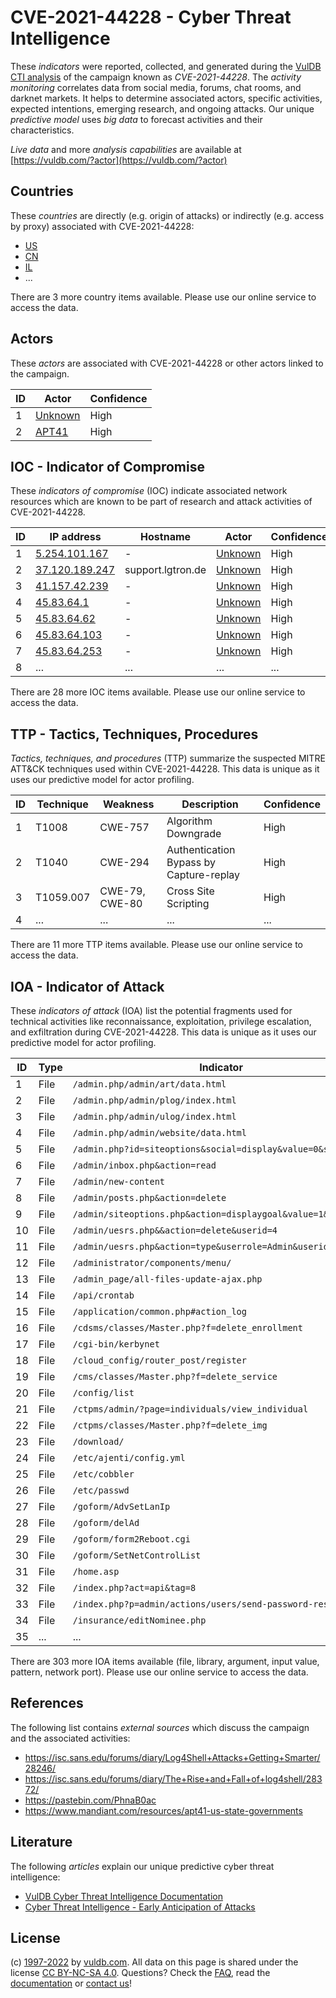 # CVE-2021-44228 - Cyber Threat Intelligence

These _indicators_ were reported, collected, and generated during the [VulDB CTI analysis](https://vuldb.com/?kb.cti) of the campaign known as _CVE-2021-44228_. The _activity monitoring_ correlates data from social media, forums, chat rooms, and darknet markets. It helps to determine associated actors, specific activities, expected intentions, emerging research, and ongoing attacks. Our unique _predictive model_ uses _big data_ to forecast activities and their characteristics.

_Live data_ and more _analysis capabilities_ are available at [https://vuldb.com/?actor](https://vuldb.com/?actor)

## Countries

These _countries_ are directly (e.g. origin of attacks) or indirectly (e.g. access by proxy) associated with CVE-2021-44228:

* [US](https://vuldb.com/?country.us)
* [CN](https://vuldb.com/?country.cn)
* [IL](https://vuldb.com/?country.il)
* ...

There are 3 more country items available. Please use our online service to access the data.

## Actors

These _actors_ are associated with CVE-2021-44228 or other actors linked to the campaign.

ID | Actor | Confidence
-- | ----- | ----------
1 | [Unknown](https://vuldb.com/?actor.unknown) | High
2 | [APT41](https://vuldb.com/?actor.apt41) | High

## IOC - Indicator of Compromise

These _indicators of compromise_ (IOC) indicate associated network resources which are known to be part of research and attack activities of CVE-2021-44228.

ID | IP address | Hostname | Actor | Confidence
-- | ---------- | -------- | ----- | ----------
1 | [5.254.101.167](https://vuldb.com/?ip.5.254.101.167) | - | [Unknown](https://vuldb.com/?actor.unknown) | High
2 | [37.120.189.247](https://vuldb.com/?ip.37.120.189.247) | support.lgtron.de | [Unknown](https://vuldb.com/?actor.unknown) | High
3 | [41.157.42.239](https://vuldb.com/?ip.41.157.42.239) | - | [Unknown](https://vuldb.com/?actor.unknown) | High
4 | [45.83.64.1](https://vuldb.com/?ip.45.83.64.1) | - | [Unknown](https://vuldb.com/?actor.unknown) | High
5 | [45.83.64.62](https://vuldb.com/?ip.45.83.64.62) | - | [Unknown](https://vuldb.com/?actor.unknown) | High
6 | [45.83.64.103](https://vuldb.com/?ip.45.83.64.103) | - | [Unknown](https://vuldb.com/?actor.unknown) | High
7 | [45.83.64.253](https://vuldb.com/?ip.45.83.64.253) | - | [Unknown](https://vuldb.com/?actor.unknown) | High
8 | ... | ... | ... | ...

There are 28 more IOC items available. Please use our online service to access the data.

## TTP - Tactics, Techniques, Procedures

_Tactics, techniques, and procedures_ (TTP) summarize the suspected MITRE ATT&CK techniques used within CVE-2021-44228. This data is unique as it uses our predictive model for actor profiling.

ID | Technique | Weakness | Description | Confidence
-- | --------- | -------- | ----------- | ----------
1 | T1008 | CWE-757 | Algorithm Downgrade | High
2 | T1040 | CWE-294 | Authentication Bypass by Capture-replay | High
3 | T1059.007 | CWE-79, CWE-80 | Cross Site Scripting | High
4 | ... | ... | ... | ...

There are 11 more TTP items available. Please use our online service to access the data.

## IOA - Indicator of Attack

These _indicators of attack_ (IOA) list the potential fragments used for technical activities like reconnaissance, exploitation, privilege escalation, and exfiltration during CVE-2021-44228. This data is unique as it uses our predictive model for actor profiling.

ID | Type | Indicator | Confidence
-- | ---- | --------- | ----------
1 | File | `/admin.php/admin/art/data.html` | High
2 | File | `/admin.php/admin/plog/index.html` | High
3 | File | `/admin.php/admin/ulog/index.html` | High
4 | File | `/admin.php/admin/website/data.html` | High
5 | File | `/admin.php?id=siteoptions&social=display&value=0&sid=2` | High
6 | File | `/admin/inbox.php&action=read` | High
7 | File | `/admin/new-content` | High
8 | File | `/admin/posts.php&action=delete` | High
9 | File | `/admin/siteoptions.php&action=displaygoal&value=1&roleid=1` | High
10 | File | `/admin/uesrs.php&&action=delete&userid=4` | High
11 | File | `/admin/uesrs.php&action=type&userrole=Admin&userid=3` | High
12 | File | `/administrator/components/menu/` | High
13 | File | `/admin_page/all-files-update-ajax.php` | High
14 | File | `/api/crontab` | Medium
15 | File | `/application/common.php#action_log` | High
16 | File | `/cdsms/classes/Master.php?f=delete_enrollment` | High
17 | File | `/cgi-bin/kerbynet` | High
18 | File | `/cloud_config/router_post/register` | High
19 | File | `/cms/classes/Master.php?f=delete_service` | High
20 | File | `/config/list` | Medium
21 | File | `/ctpms/admin/?page=individuals/view_individual` | High
22 | File | `/ctpms/classes/Master.php?f=delete_img` | High
23 | File | `/download/` | Medium
24 | File | `/etc/ajenti/config.yml` | High
25 | File | `/etc/cobbler` | Medium
26 | File | `/etc/passwd` | Medium
27 | File | `/goform/AdvSetLanIp` | High
28 | File | `/goform/delAd` | High
29 | File | `/goform/form2Reboot.cgi` | High
30 | File | `/goform/SetNetControlList` | High
31 | File | `/home.asp` | Medium
32 | File | `/index.php?act=api&tag=8` | High
33 | File | `/index.php?p=admin/actions/users/send-password-reset-email` | High
34 | File | `/insurance/editNominee.php` | High
35 | ... | ... | ...

There are 303 more IOA items available (file, library, argument, input value, pattern, network port). Please use our online service to access the data.

## References

The following list contains _external sources_ which discuss the campaign and the associated activities:

* https://isc.sans.edu/forums/diary/Log4Shell+Attacks+Getting+Smarter/28246/
* https://isc.sans.edu/forums/diary/The+Rise+and+Fall+of+log4shell/28372/
* https://pastebin.com/PhnaB0ac
* https://www.mandiant.com/resources/apt41-us-state-governments

## Literature

The following _articles_ explain our unique predictive cyber threat intelligence:

* [VulDB Cyber Threat Intelligence Documentation](https://vuldb.com/?kb.cti)
* [Cyber Threat Intelligence - Early Anticipation of Attacks](https://www.scip.ch/en/?labs.20201022)

## License

(c) [1997-2022](https://vuldb.com/?kb.changelog) by [vuldb.com](https://vuldb.com/?kb.about). All data on this page is shared under the license [CC BY-NC-SA 4.0](https://creativecommons.org/licenses/by-nc-sa/4.0/). Questions? Check the [FAQ](https://vuldb.com/?kb.faq), read the [documentation](https://vuldb.com/?kb) or [contact us](https://vuldb.com/?contact)!
